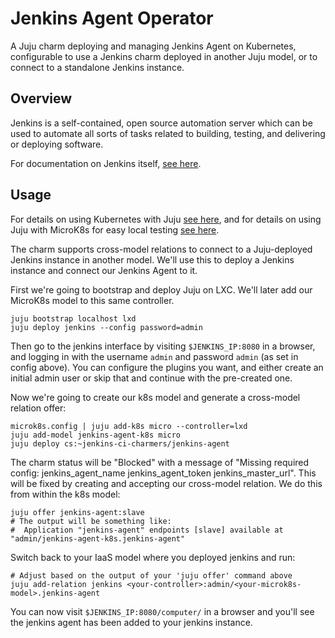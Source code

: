 # Jenkins Agent Operator

A Juju charm deploying and managing Jenkins Agent on Kubernetes, configurable to
use a Jenkins charm deployed in another Juju model, or to connect to a
standalone Jenkins instance.

## Overview

Jenkins is a self-contained, open source automation server which can be used
to automate all sorts of tasks related to building, testing, and delivering or
deploying software.

For documentation on Jenkins itself, [see here](https://www.jenkins.io/doc/).

## Usage

For details on using Kubernetes with Juju [see here](https://juju.is/docs/kubernetes), and for details on using
Juju with MicroK8s for easy local testing [see here](https://juju.is/docs/microk8s-cloud).

The charm supports cross-model relations to connect to a Juju-deployed Jenkins
instance in another model. We'll use this to deploy a Jenkins instance and
connect our Jenkins Agent to it.

First we're going to bootstrap and deploy Juju on LXC. We'll later add our
MicroK8s model to this same controller.
```
juju bootstrap localhost lxd
juju deploy jenkins --config password=admin
```
Then go to the jenkins interface by visiting `$JENKINS_IP:8080` in a browser,
and logging in with the username `admin` and password `admin` (as set in
config above). You can configure the plugins you want, and either create an
initial admin user or skip that and continue with the pre-created one.

Now we're going to create our k8s model and generate a cross-model relation
offer:
```
microk8s.config | juju add-k8s micro --controller=lxd
juju add-model jenkins-agent-k8s micro
juju deploy cs:~jenkins-ci-charmers/jenkins-agent
```
The charm status will be "Blocked" with a message of "Missing required config:
jenkins_agent_name jenkins_agent_token jenkins_master_url". This will be fixed
by creating and accepting our cross-model relation. We do this from within the
k8s model:
```
juju offer jenkins-agent:slave
# The output will be something like:
#  Application "jenkins-agent" endpoints [slave] available at "admin/jenkins-agent-k8s.jenkins-agent"
```
Switch back to your IaaS model where you deployed jenkins and run:
```
# Adjust based on the output of your 'juju offer' command above
juju add-relation jenkins <your-controller>:admin/<your-microk8s-model>.jenkins-agent
```
You can now visit `$JENKINS_IP:8080/computer/` in a browser and you'll see the
jenkins agent has been added to your jenkins instance.
